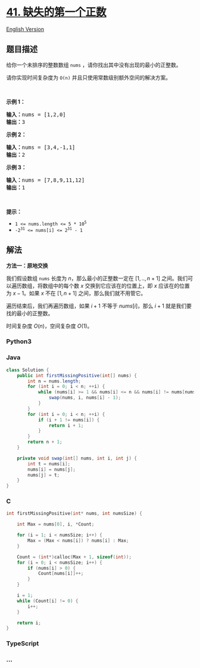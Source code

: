 # [41. 缺失的第一个正数](https://leetcode.cn/problems/first-missing-positive)

[English Version](/solution/0000-0099/0041.First%20Missing%20Positive/README_EN.md)

## 题目描述

<!-- 这里写题目描述 -->

<p>给你一个未排序的整数数组 <code>nums</code> ，请你找出其中没有出现的最小的正整数。</p>
请你实现时间复杂度为 <code>O(n)</code> 并且只使用常数级别额外空间的解决方案。

<p> </p>

<p><strong>示例 1：</strong></p>

<pre>
<strong>输入：</strong>nums = [1,2,0]
<strong>输出：</strong>3
</pre>

<p><strong>示例 2：</strong></p>

<pre>
<strong>输入：</strong>nums = [3,4,-1,1]
<strong>输出：</strong>2
</pre>

<p><strong>示例 3：</strong></p>

<pre>
<strong>输入：</strong>nums = [7,8,9,11,12]
<strong>输出：</strong>1
</pre>

<p> </p>

<p><strong>提示：</strong></p>

<ul>
	<li><code>1 <= nums.length <= 5 * 10<sup>5</sup></code></li>
	<li><code>-2<sup>31</sup> <= nums[i] <= 2<sup>31</sup> - 1</code></li>
</ul>

## 解法

<!-- 这里可写通用的实现逻辑 -->

**方法一：原地交换**

我们假设数组 `nums` 长度为 $n$，那么最小的正整数一定在 $[1, .., n + 1]$ 之间。我们可以遍历数组，将数组中的每个数 $x$ 交换到它应该在的位置上，即 $x$ 应该在的位置为 $x - 1$。如果 $x$ 不在 $[1, n + 1]$ 之间，那么我们就不用管它。

遍历结束后，我们再遍历数组，如果 $i+1$ 不等于 $nums[i]$，那么 $i+1$ 就是我们要找的最小的正整数。

时间复杂度 $O(n)$，空间复杂度 $O(1)$。

<!-- tabs:start -->

### **Python3**

<!-- 这里可写当前语言的特殊实现逻辑 -->



### **Java**

<!-- 这里可写当前语言的特殊实现逻辑 -->

```java
class Solution {
    public int firstMissingPositive(int[] nums) {
        int n = nums.length;
        for (int i = 0; i < n; ++i) {
            while (nums[i] >= 1 && nums[i] <= n && nums[i] != nums[nums[i] - 1]) {
                swap(nums, i, nums[i] - 1);
            }
        }
        for (int i = 0; i < n; ++i) {
            if (i + 1 != nums[i]) {
                return i + 1;
            }
        }
        return n + 1;
    }

    private void swap(int[] nums, int i, int j) {
        int t = nums[i];
        nums[i] = nums[j];
        nums[j] = t;
    }
}
```









### **C**

```c
int firstMissingPositive(int* nums, int numsSize) {

    int Max = nums[0], i, *Count;

    for (i = 1; i < numsSize; i++) {
        Max = (Max < nums[i]) ? nums[i] : Max;
    }

    Count = (int*)calloc(Max + 1, sizeof(int));
    for (i = 0; i < numsSize; i++) {
        if (nums[i] > 0) {
            Count[nums[i]]++;
        }
    }

    i = 1;
    while (Count[i] != 0) {
        i++;
    }

    return i;
}
```





### **TypeScript**







### **...**

```

```



